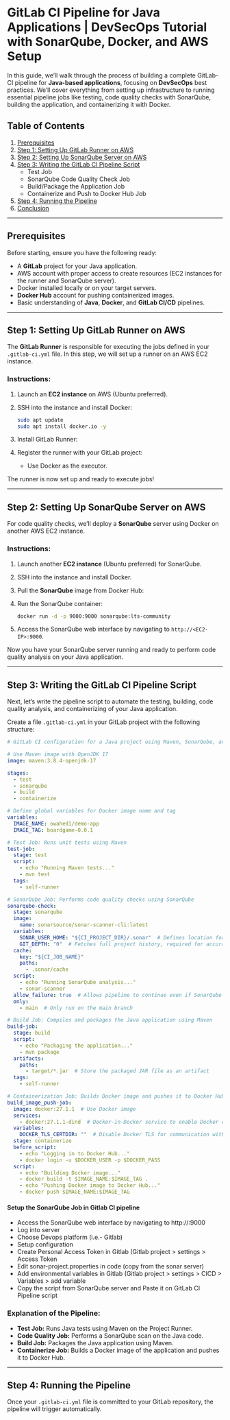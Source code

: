 
# GitLab CI Pipeline for Java Applications | DevSecOps Tutorial with SonarQube, Docker, and AWS Setup

In this guide, we’ll walk through the process of building a complete GitLab-CI pipeline for **Java-based applications**, focusing on **DevSecOps** best practices. We’ll cover everything from setting up infrastructure to running essential pipeline jobs like testing, code quality checks with SonarQube, building the application, and containerizing it with Docker.

## Table of Contents
1. [Prerequisites](#prerequisites)
2. [Step 1: Setting Up GitLab Runner on AWS](#step-1-setting-up-gitlab-runner-on-aws)
3. [Step 2: Setting Up SonarQube Server on AWS](#step-2-setting-up-sonarqube-server-on-aws)
4. [Step 3: Writing the GitLab CI Pipeline Script](#step-3-writing-the-gitlab-ci-pipeline-script)
   - Test Job
   - SonarQube Code Quality Check Job
   - Build/Package the Application Job
   - Containerize and Push to Docker Hub Job
5. [Step 4: Running the Pipeline](#step-4-running-the-pipeline)
6. [Conclusion](#conclusion)

---

## Prerequisites

Before starting, ensure you have the following ready:
- A **GitLab** project for your Java application.
- AWS account with proper access to create resources (EC2 instances for the runner and SonarQube server).
- Docker installed locally or on your target servers.
- **Docker Hub** account for pushing containerized images.
- Basic understanding of **Java**, **Docker**, and **GitLab CI/CD** pipelines.

---

## Step 1: Setting Up GitLab Runner on AWS

The **GitLab Runner** is responsible for executing the jobs defined in your `.gitlab-ci.yml` file. In this step, we will set up a runner on an AWS EC2 instance.

### Instructions:
1. Launch an **EC2 instance** on AWS (Ubuntu preferred).
2. SSH into the instance and install Docker:
   ```bash
   sudo apt update
   sudo apt install docker.io -y
   ```
3. Install GitLab Runner:
   
4. Register the runner with your GitLab project:
  
   - Use Docker as the executor.
  

The runner is now set up and ready to execute jobs!

---

## Step 2: Setting Up SonarQube Server on AWS

For code quality checks, we’ll deploy a **SonarQube** server using Docker on another AWS EC2 instance.

### Instructions:
1. Launch another **EC2 instance** (Ubuntu preferred) for SonarQube.
2. SSH into the instance and install Docker.
3. Pull the **SonarQube** image from Docker Hub:
   
4. Run the SonarQube container:
   ```bash
   docker run -d -p 9000:9000 sonarqube:lts-community
   ```
5. Access the SonarQube web interface by navigating to `http://<EC2-IP>:9000`.

Now you have your SonarQube server running and ready to perform code quality analysis on your Java application.

---

## Step 3: Writing the GitLab CI Pipeline Script

Next, let’s write the pipeline script to automate the testing, building, code quality analysis, and containerizing of your Java application.

Create a file `.gitlab-ci.yml` in your GitLab project with the following structure:

```yaml
# GitLab CI configuration for a Java project using Maven, SonarQube, and Docker

# Use Maven image with OpenJDK 17
image: maven:3.8.4-openjdk-17

stages:
  - test
  - sonarqube
  - build
  - containerize

# Define global variables for Docker image name and tag
variables:
  IMAGE_NAME: owahed1/demo-app
  IMAGE_TAG: boardgame-0.0.1

# Test Job: Runs unit tests using Maven
test-job:
  stage: test
  script:
    - echo "Running Maven tests..."
    - mvn test
  tags:
    - self-runner

# SonarQube Job: Performs code quality checks using SonarQube
sonarqube-check:
  stage: sonarqube
  image:
    name: sonarsource/sonar-scanner-cli:latest    
  variables:
    SONAR_USER_HOME: "${CI_PROJECT_DIR}/.sonar"  # Defines location for SonarQube cache
    GIT_DEPTH: "0"  # Fetches full project history, required for accurate analysis
  cache:
    key: "${CI_JOB_NAME}"
    paths:
      - .sonar/cache
  script:
    - echo "Running SonarQube analysis..."
    - sonar-scanner
  allow_failure: true  # Allows pipeline to continue even if SonarQube fails
  only:
    - main  # Only run on the main branch

# Build Job: Compiles and packages the Java application using Maven
build-job:
  stage: build
  script:
    - echo "Packaging the application..."
    - mvn package
  artifacts:
    paths:
      - target/*.jar  # Store the packaged JAR file as an artifact
  tags:
    - self-runner

# Containerization Job: Builds Docker image and pushes it to Docker Hub
build_image_push-job:
  image: docker:27.1.1  # Use Docker image
  services:
    - docker:27.1.1-dind  # Docker-in-Docker service to enable Docker commands in the pipeline
  variables:
    DOCKER_TLS_CERTDIR: ""  # Disable Docker TLS for communication within the container
  stage: containerize
  before_script:
    - echo "Logging in to Docker Hub..."
    - docker login -u $DOCKER_USER -p $DOCKER_PASS
  script:
    - echo "Building Docker image..."
    - docker build -t $IMAGE_NAME:$IMAGE_TAG .
    - echo "Pushing Docker image to Docker Hub..."
    - docker push $IMAGE_NAME:$IMAGE_TAG

```
#### Setup the SonarQube Job in Gitlab CI pipeline
- Access the SonarQube web interface by navigating to http://<EC2-IP>:9000
- Log into server
- Choose Devops platform (i.e.- Gitlab)
- Setup configuration
- Create Personal Access Token in Gitlab (Gitlab project > settings > Access Token
- Edit sonar-project.properties in code (copy from the sonar server)
- Add environmental variables in Gitlab (Gitlab project > settings > CICD > Variables > add variable
- Copy the script from SonarQube server and Paste it on GitLab CI Pipeline script
  
### Explanation of the Pipeline:
- **Test Job:** Runs Java tests using Maven on the Project Runner.
- **Code Quality Job:** Performs a SonarQube scan on the Java code.
- **Build Job:** Packages the Java application using Maven.
- **Containerize Job:** Builds a Docker image of the application and pushes it to Docker Hub.

---

## Step 4: Running the Pipeline

Once your `.gitlab-ci.yml` file is committed to your GitLab repository, the pipeline will trigger automatically.
